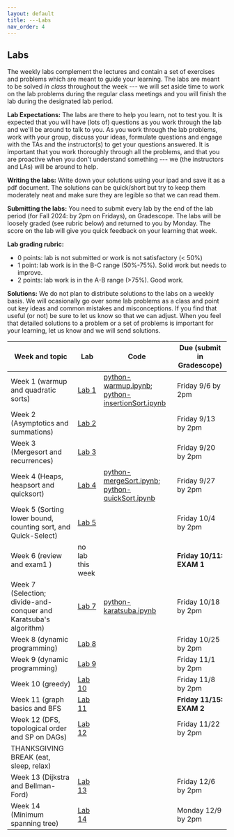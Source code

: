 ```yaml
---
layout: default 
title: ---Labs 
nav_order: 4
---
```


## Labs 

The weekly labs complement the lectures and contain a set of exercises and problems which are meant to guide your learning. The labs are meant to be solved _in class_ throughout the week ---  we will set aside time to work on the lab problems during the regular class meetings and you will finish the lab during the designated lab period.  

**Lab Expectations:** The labs are there to help you learn, not to test you.  It is expected that you will have (lots of) questions as you work through the lab and we'll be around to talk to you.  As you work through the lab problems, work  with your group,  discuss your ideas, formulate questions and engage with the TAs and the instructor(s) to get your questions answered. It is important that you work thoroughly through all the problems, and that you are proactive when you don't understand something ---  we (the instructors and LAs) will be around to help. 

**Writing the labs:** Write down your solutions using your ipad and save it as a pdf document. The solutions can be quick/short but try to keep them moderately neat and make sure they are legible so that we can read them.  

**Submitting the labs:**   You need to submit every lab by the end of the lab period (for Fall 2024: by 2pm on Fridays), on Gradescope. The labs will be loosely graded (see rubric below) and returned to you by Monday. The score on the lab will give you quick feedback on your learning that week. 

**Lab grading rubric:**
* 0 points: lab is not submitted or work is not satisfactory (< 50%)
* 1 point:  lab work is in the B-C range (50%-75%). Solid work but needs to improve. 
* 2 points: lab work is in the A-B range (>75%). Good work. 

**Solutions:** We do not plan to distribute solutions to the labs on a weekly basis. We will ocasionally go over some lab problems as a class and point out key ideas and common mistakes and misconceptions. If you find that useful (or not) be sure to let us know so that we can adjust. When you feel that detailed solutions to a problem or a set of problems is important for your learning, let us know and we will send solutions. 




|Week and topic | Lab | Code | Due (submit in Gradescope)| 
|-------------------|-------------|-----| --------| 
| Week 1 (warmup and quadratic sorts)| [Lab 1](docs/lab-week1.pdf) | [python-warmup.ipynb](docs/python-warmup.ipynb); [python-insertionSort.ipynb](docs/python-insertionSort.ipynb)| Friday 9/6 by 2pm  | 
| Week 2  (Asymptotics and summations) | [Lab 2](docs/lab-week2.pdf)  | | Friday 9/13 by 2pm  | 
| Week 3 (Mergesort and recurrences)| [Lab 3](docs/lab-week3.pdf)  | | Friday 9/20 by 2pm  | 
| Week 4 (Heaps, heapsort and quicksort)| [Lab 4](docs/lab-week4.pdf) | [python-mergeSort.ipynb](docs/python-mergesort.ipynb);  [python-quickSort.ipynb](/docs/python-quicksort.ipynb)|  Friday 9/27 by 2pm  | 
| Week 5 (Sorting lower bound, counting sort, and Quick-Select) | [Lab 5](docs/lab-week5.pdf) | | Friday 10/4 by 2pm  | 
| Week 6 (review and exam1 ) | no lab this week | | __Friday 10/11: EXAM 1__ | 
| Week 7 (Selection; divide-and-conquer and Karatsuba's algorithm)| [Lab 7](docs/lab-week7.pdf) | [python-karatsuba.ipynb](docs/python-Karatsuba.ipynb)| Friday 10/18 by 2pm  | 
| Week 8 (dynamic programming)| [Lab 8](docs/lab-week8.pdf) | | Friday 10/25 by 2pm  | 
| Week 9 (dynamic programming)| [Lab 9](docs/lab-week9.pdf) | | Friday 11/1 by 2pm  | 
| Week 10  (greedy) | [Lab 10](docs/lab-week10.pdf) | | Friday 11/8 by 2pm  | 
| Week 11 (graph basics and BFS| [Lab 11](docs/lab-week11.pdf)   | | __Friday 11/15: EXAM 2__| 
| Week 12 (DFS, topological order and SP on DAGs)| [Lab 12](docs/lab-week12.pdf) | | Friday 11/22 by 2pm  | 
| THANKSGIVING BREAK (eat, sleep, relax)| | | | 
| Week 13 (Dijkstra and Bellman-Ford) | [Lab 13](docs/lab-week13.pdf) | | Friday 12/6 by 2pm  | 
| Week 14 (Minimum spanning tree) | [Lab 14](docs/lab-week14.pdf)  | | Monday 12/9 by 2pm  | 


   
